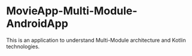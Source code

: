 # MovieApp-Multi-Module-AndroidApp
This is an application to understand Multi-Module architecture and Kotlin technologies.

